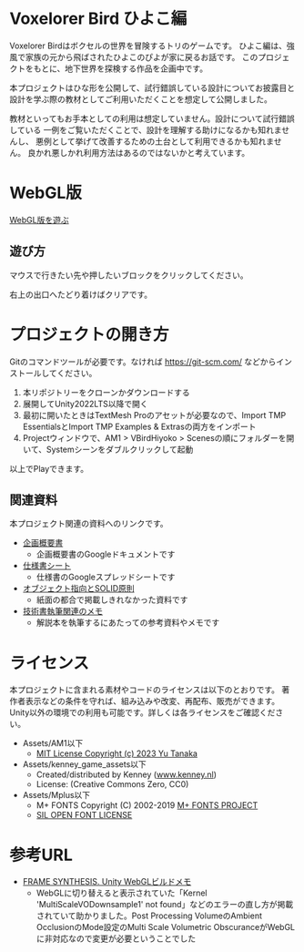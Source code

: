 # Voxelorer Bird ひよこ編

Voxelorer Birdはボクセルの世界を冒険するトリのゲームです。
ひよこ編は、強風で家族の元から飛ばされたひよこのぴよが家に戻るお話です。
このプロジェクトをもとに、地下世界を探検する作品を企画中です。

本プロジェクトはひな形を公開して、試行錯誤している設計についてお披露目と
設計を学ぶ際の教材としてご利用いただくことを想定して公開しました。

教材といってもお手本としての利用は想定していません。設計について試行錯誤している
一例をご覧いただくことで、設計を理解する助けになるかも知れませんし、
悪例として挙げて改善するための土台として利用できるかも知れません。
良かれ悪しかれ利用方法はあるのではないかと考えています。

# WebGL版

[WebGL版を遊ぶ](https://am1tanaka.github.io/VBirdHiyoko/Demo/)

## 遊び方

マウスで行きたい先や押したいブロックをクリックしてください。

右上の出口へたどり着けばクリアです。

# プロジェクトの開き方

Gitのコマンドツールが必要です。なければ https://git-scm.com/ などからインストールしてください。

1. 本リポジトリーをクローンかダウンロードする
1. 展開してUnity2022LTS以降で開く
1. 最初に開いたときはTextMesh Proのアセットが必要なので、Import TMP EssentialsとImport TMP Examples & Extrasの両方をインポート
1. Projectウィンドウで、AM1 > VBirdHiyoko > Scenesの順にフォルダーを開いて、Systemシーンをダブルクリックして起動

以上でPlayできます。



<!--
# 解説本

本プロジェクトを題材にした技術書を出版します。草ブロック、砂ブロック、氷ブロック、地面ブロック、岩ブロック、氷床ブロックの6種類のブロックを企画段階から実装するまで解説しています。初心者向けから一歩発展させて、企画を具体化させるときに実際に書いている資料を交えながら考え方を書きました。チュートリアルや手を動かすための内容ではなく、イメージトレーニングのための本という位置づけです。よろしければご購入のほど、よろしくお願いいたします！

[パズルゲームのブロック 6 種類の企画から完成まで全工程を解説する本～【Unity2022LTS】Voxelorer Bird ひよこ編～]()
-->

## 関連資料

本プロジェクト関連の資料へのリンクです。

- [企画概要書](https://docs.google.com/document/d/1n1Oxek9KgKN5j5TC0U0y48OSzzlLONp_oDUDpGcu20s/edit?usp=sharing)
	- 企画概要書のGoogleドキュメントです
- [仕様書シート](https://docs.google.com/spreadsheets/d/1z6rZWF8qitYePpJ-e99rQprVXpgaBVB05CYN53RaDE0/edit?usp=sharing)
	- 仕様書のGoogleスプレッドシートです
- [オブジェクト指向とSOLID原則](./Docs/oop-solid/oop-solid.md)
	- 紙面の都合で掲載しきれなかった資料です
- [技術書執筆関連のメモ](./Docs/tech-book/tech-book.md)
	- 解説本を執筆するにあたっての参考資料やメモです


# ライセンス

本プロジェクトに含まれる素材やコードのライセンスは以下のとおりです。
著作者表示などの条件を守れば、組み込みや改変、再配布、販売ができます。
Unity以外の環境での利用も可能です。詳しくは各ライセンスをご確認ください。

- Assets/AM1以下
  - [MIT License Copyright (c) 2023 Yu Tanaka](./LICENSE)
- Assets/kenney_game_assets以下
  - Created/distributed by Kenney (www.kenney.nl)
  - License: (Creative Commons Zero, CC0)
- Assets/Mplus以下
  - M+ FONTS Copyright (C) 2002-2019 [M+ FONTS PROJECT](http://mplus-fonts.osdn.jp)
  - [SIL OPEN FONT LICENSE](https://scripts.sil.org/OFL_web)


# 参考URL
- [FRAME SYNTHESIS. Unity WebGLビルドメモ](https://tech.framesynthesis.co.jp/unity/webgl/)
	- WebGLに切り替えると表示されていた「Kernel 'MultiScaleVODownsample1' not found」などのエラーの直し方が掲載されていて助かりました。Post Processing VolumeのAmbient OcclusionのMode設定のMulti Scale Volumetric ObscuranceがWebGLに非対応なので変更が必要ということでした


